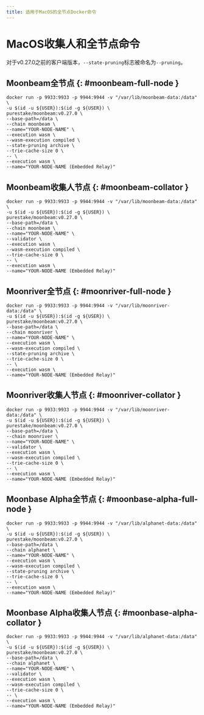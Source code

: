 ```yaml
---
title: 适用于MacOS的全节点Docker命令
---
```


# MacOS收集人和全节点命令

对于v0.27.0之前的客户端版本，`--state-pruning`标志被命名为`--pruning`。

## Moonbeam全节点 {: #moonbeam-full-node } 

```
docker run -p 9933:9933 -p 9944:9944 -v "/var/lib/moonbeam-data:/data" \
-u $(id -u ${USER}):$(id -g ${USER}) \
purestake/moonbeam:v0.27.0 \
--base-path=/data \
--chain moonbeam \
--name="YOUR-NODE-NAME" \
--execution wasm \
--wasm-execution compiled \
--state-pruning archive \
--trie-cache-size 0 \
-- \
--execution wasm \
--name="YOUR-NODE-NAME (Embedded Relay)"
```

## Moonbeam收集人节点 {: #moonbeam-collator } 

```
docker run -p 9933:9933 -p 9944:9944 -v "/var/lib/moonbeam-data:/data" \
-u $(id -u ${USER}):$(id -g ${USER}) \
purestake/moonbeam:v0.27.0 \
--base-path=/data \
--chain moonbeam \
--name="YOUR-NODE-NAME" \
--validator \
--execution wasm \
--wasm-execution compiled \
--trie-cache-size 0 \
-- \
--execution wasm \
--name="YOUR-NODE-NAME (Embedded Relay)"
```

## Moonriver全节点 {: #moonriver-full-node } 

```
docker run -p 9933:9933 -p 9944:9944 -v "/var/lib/moonriver-data:/data" \
-u $(id -u ${USER}):$(id -g ${USER}) \
purestake/moonbeam:v0.27.0 \
--base-path=/data \
--chain moonriver \
--name="YOUR-NODE-NAME" \
--execution wasm \
--wasm-execution compiled \
--state-pruning archive \
--trie-cache-size 0 \
-- \
--execution wasm \
--name="YOUR-NODE-NAME (Embedded Relay)"
```

## Moonriver收集人节点 {: #moonriver-collator } 

```
docker run -p 9933:9933 -p 9944:9944 -v "/var/lib/moonriver-data:/data" \
-u $(id -u ${USER}):$(id -g ${USER}) \
purestake/moonbeam:v0.27.0 \
--base-path=/data \
--chain moonriver \
--name="YOUR-NODE-NAME" \
--validator \
--execution wasm \
--wasm-execution compiled \
--trie-cache-size 0 \
-- \
--execution wasm \
--name="YOUR-NODE-NAME (Embedded Relay)"
```

## Moonbase Alpha全节点 {: #moonbase-alpha-full-node } 

```
docker run -p 9933:9933 -p 9944:9944 -v "/var/lib/alphanet-data:/data" \
-u $(id -u ${USER}):$(id -g ${USER}) \
purestake/moonbeam:v0.27.0 \
--base-path=/data \
--chain alphanet \
--name="YOUR-NODE-NAME" \
--execution wasm \
--wasm-execution compiled \
--state-pruning archive \
--trie-cache-size 0 \
-- \
--execution wasm \
--name="YOUR-NODE-NAME (Embedded Relay)"
```

## Moonbase Alpha收集人节点 {: #moonbase-alpha-collator } 

```
docker run -p 9933:9933 -p 9944:9944 -v "/var/lib/alphanet-data:/data" \
-u $(id -u ${USER}):$(id -g ${USER}) \
purestake/moonbeam:v0.27.0 \
--base-path=/data \
--chain alphanet \
--name="YOUR-NODE-NAME" \
--validator \
--execution wasm \
--wasm-execution compiled \
--trie-cache-size 0 \
-- \
--execution wasm \
--name="YOUR-NODE-NAME (Embedded Relay)"
```
